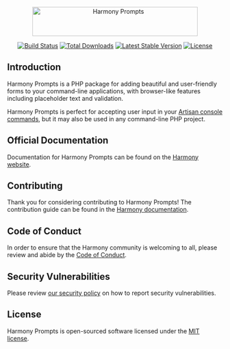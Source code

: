 <p align="center"><img width="386" height="68" src="/art/logo.svg" alt="Harmony Prompts"></p>

<p align="center">
<a href="https://github.com/Harmony/prompts/actions"><img src="https://github.com/Harmony/prompts/workflows/tests/badge.svg" alt="Build Status"></a>
<a href="https://packagist.org/packages/Harmony/prompts"><img src="https://img.shields.io/packagist/dt/Harmony/prompts" alt="Total Downloads"></a>
<a href="https://packagist.org/packages/Harmony/prompts"><img src="https://img.shields.io/packagist/v/Harmony/prompts" alt="Latest Stable Version"></a>
<a href="https://packagist.org/packages/Harmony/prompts"><img src="https://img.shields.io/packagist/l/Harmony/prompts" alt="License"></a>
</p>

## Introduction

Harmony Prompts is a PHP package for adding beautiful and user-friendly forms to your command-line applications, with browser-like features including placeholder text and validation.

Harmony Prompts is perfect for accepting user input in your [Artisan console commands](https://Harmony.com/docs/artisan#writing-commands), but it may also be used in any command-line PHP project.

## Official Documentation

Documentation for Harmony Prompts can be found on the [Harmony website](https://Harmony.com/docs/prompts).

## Contributing

Thank you for considering contributing to Harmony Prompts! The contribution guide can be found in the [Harmony documentation](https://Harmony.com/docs/contributions).

## Code of Conduct

In order to ensure that the Harmony community is welcoming to all, please review and abide by the [Code of Conduct](https://Harmony.com/docs/contributions#code-of-conduct).

## Security Vulnerabilities

Please review [our security policy](https://github.com/Harmony/prompts/security/policy) on how to report security vulnerabilities.

## License

Harmony Prompts is open-sourced software licensed under the [MIT license](LICENSE.md).
